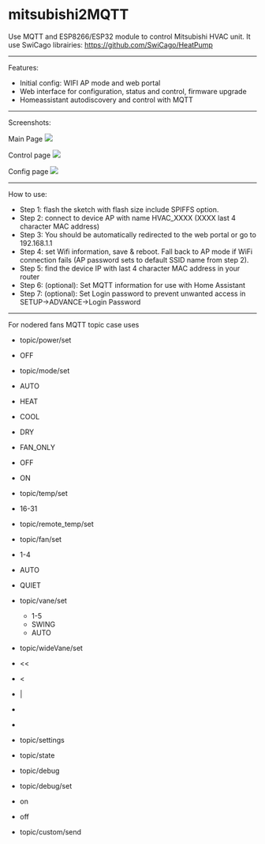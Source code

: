 # mitsubishi2MQTT
Use MQTT and ESP8266/ESP32 module to control Mitsubishi HVAC unit.
It use SwiCago librairies: https://github.com/SwiCago/HeatPump

***
Features:
 - Initial config:  WIFI AP mode and web portal
 - Web interface for configuration, status and control, firmware upgrade
 - Homeassistant autodiscovery and control with MQTT

***
Screenshots:

Main Page
![](https://github.com/gysmo38/mitsubishi2MQTT/blob/master/images/main_page.png)

Control page
![](https://github.com/gysmo38/mitsubishi2MQTT/blob/master/images/control_page.png)

Config page
![](https://github.com/gysmo38/mitsubishi2MQTT/blob/master/images/config_page.png)

***
How to use:
 - Step 1: flash the sketch with flash size include SPIFFS option.
 - Step 2: connect to device AP with name HVAC_XXXX (XXXX last 4 character MAC address)
 - Step 3: You should be automatically redirected to the web portal or go to 192.168.1.1
 - Step 4: set Wifi information, save & reboot. Fall back to AP mode if WiFi connection fails (AP password sets to default SSID name from step 2).
 - Step 5: find the device IP with last 4 character MAC address in your router
 - Step 6: (optional): Set MQTT information for use with Home Assistant
 - Step 7: (optional): Set Login password to prevent unwanted access in SETUP->ADVANCE->Login Password

***
For nodered fans MQTT topic case uses
- topic/power/set
 - OFF
- topic/mode/set
 - AUTO
 - HEAT
 - COOL
 - DRY
 - FAN_ONLY
 - OFF
 - ON

- topic/temp/set
 - 16-31
- topic/remote_temp/set
- topic/fan/set
 - 1-4
 - AUTO
 - QUIET
- topic/vane/set
  - 1-5 
  - SWING
  - AUTO
- topic/wideVane/set
 - <<
 - <
 - |
 - >
 - >>
- topic/settings
- topic/state
- topic/debug
- topic/debug/set
 - on
 - off
- topic/custom/send
